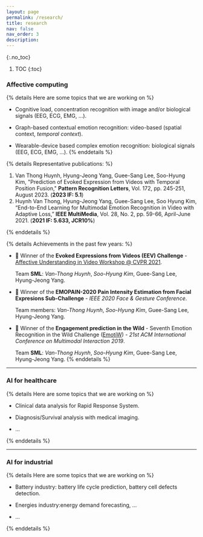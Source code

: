 ```yaml
---
layout: page
permalink: /research/
title: research
nav: false
nav_order: 3
description:
---
```

{:.no_toc}

1. TOC
{:toc}

### Affective computing

{% details Here are some topics that we are working on %}

* Cognitive load, concentration recognition with image and/or biological signals (EEG, ECG, EMG, ...).

* Graph-based contextual emotion recognition: video-based (spatial context, _temporal context_).

* Wearable-device based complex emotion recognition: biological signals (EEG, ECG, EMG, ...).
{% enddetails %}

{% details Representative publications: %}

<ol class=space_list>
 <li> Van Thong Huynh, Hyung-Jeong Yang, Guee-Sang Lee, Soo-Hyung Kim, "Prediction of Evoked Expression from Videos with Temporal Position Fusion," <b>Pattern Recognition Letters</b>, Vol. 172, pp. 245-251, August 2023. (<b>2023 IF: 5.1</b>) </li>

 <li> Huynh Van Thong, Hyung-Jeong Yang, Guee-Sang Lee, Soo Hyung Kim, “End-to-End Learning for Multimodal Emotion Recognition in Video with Adaptive Loss,” <b>IEEE MultiMedia</b>, Vol. 28, No. 2, pp. 59-66, April-June 2021. (<b>2021 IF: 5.633, JCR10%</b>) </li>
</ol>
{% enddetails %}

{% details Achievements in the past few years: %}

* :1st_place_medal: Winner of the **Evoked Expressions from Videos (EEV) Challenge** - [Affective Understanding in Video Workshop @ CVPR 2021](https://sites.google.com/view/auvi-cvpr2021/challenge?authuser=0).

    Team **SML**: _Van-Thong Huynh_, _Soo-Hyung Kim_, Guee-Sang Lee, Hyung-Jeong Yang.

* :1st_place_medal: Winner of the **EMOPAIN-2020 Pain Intensity Estimation from Facial Expresions Sub-Challenge** - _IEEE 2020 Face & Gesture Conference_.

    Team members: _Van-Thong Huynh_, _Soo-Hyung Kim_, Guee-Sang Lee, Hyung-Jeong Yang.

* :1st_place_medal: Winner of the **Engagement prediction in the Wild** - Seventh Emotion Recognition in the Wild Challenge ([EmotiW](https://researchmgt.monash.edu/ws/portalfiles/portal/288645367/288531253_oa.pdf)) - _21st ACM International Conference on Multimodal Interaction 2019_.

    Team **SML**: _Van-Thong Huynh_, _Soo-Hyung Kim_, Guee-Sang Lee, Hyung-Jeong Yang.
{% enddetails %}
---
### AI for healthcare
{% details Here are some topics that we are working on %}

* Clinical data analysis for Rapid Response System.

* Diagnosis/Survival analysis with medical imaging.

* ...

{% enddetails %}

---
### AI for industrial
{% details Here are some topics that we are working on %}

* Battery industry: battery life cycle prediction, battery cell defects detection.

* Energies industry:energy demand forecasting, ...

* ...

{% enddetails %}
